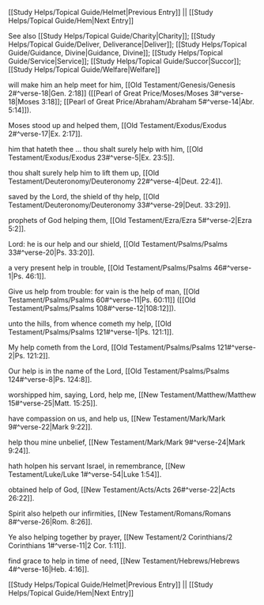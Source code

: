 [[Study Helps/Topical Guide/Helmet|Previous Entry]]  ||  [[Study Helps/Topical Guide/Hem|Next Entry]]

 See also [[Study Helps/Topical Guide/Charity|Charity]]; [[Study Helps/Topical Guide/Deliver, Deliverance|Deliver]]; [[Study Helps/Topical Guide/Guidance, Divine|Guidance, Divine]]; [[Study Helps/Topical Guide/Service|Service]]; [[Study Helps/Topical Guide/Succor|Succor]]; [[Study Helps/Topical Guide/Welfare|Welfare]]

 will make him an help meet for him, [[Old Testament/Genesis/Genesis 2#^verse-18|Gen. 2:18]] ([[Pearl of Great Price/Moses/Moses 3#^verse-18|Moses 3:18]]; [[Pearl of Great Price/Abraham/Abraham 5#^verse-14|Abr. 5:14]]).

 Moses stood up and helped them, [[Old Testament/Exodus/Exodus 2#^verse-17|Ex. 2:17]].

 him that hateth thee ... thou shalt surely help with him, [[Old Testament/Exodus/Exodus 23#^verse-5|Ex. 23:5]].

 thou shalt surely help him to lift them up, [[Old Testament/Deuteronomy/Deuteronomy 22#^verse-4|Deut. 22:4]].

 saved by the Lord, the shield of thy help, [[Old Testament/Deuteronomy/Deuteronomy 33#^verse-29|Deut. 33:29]].

 prophets of God helping them, [[Old Testament/Ezra/Ezra 5#^verse-2|Ezra 5:2]].

 Lord: he is our help and our shield, [[Old Testament/Psalms/Psalms 33#^verse-20|Ps. 33:20]].

 a very present help in trouble, [[Old Testament/Psalms/Psalms 46#^verse-1|Ps. 46:1]].

 Give us help from trouble: for vain is the help of man, [[Old Testament/Psalms/Psalms 60#^verse-11|Ps. 60:11]] ([[Old Testament/Psalms/Psalms 108#^verse-12|108:12]]).

 unto the hills, from whence cometh my help, [[Old Testament/Psalms/Psalms 121#^verse-1|Ps. 121:1]].

 My help cometh from the Lord, [[Old Testament/Psalms/Psalms 121#^verse-2|Ps. 121:2]].

 Our help is in the name of the Lord, [[Old Testament/Psalms/Psalms 124#^verse-8|Ps. 124:8]].

 worshipped him, saying, Lord, help me, [[New Testament/Matthew/Matthew 15#^verse-25|Matt. 15:25]].

 have compassion on us, and help us, [[New Testament/Mark/Mark 9#^verse-22|Mark 9:22]].

 help thou mine unbelief, [[New Testament/Mark/Mark 9#^verse-24|Mark 9:24]].

 hath holpen his servant Israel, in remembrance, [[New Testament/Luke/Luke 1#^verse-54|Luke 1:54]].

 obtained help of God, [[New Testament/Acts/Acts 26#^verse-22|Acts 26:22]].

 Spirit also helpeth our infirmities, [[New Testament/Romans/Romans 8#^verse-26|Rom. 8:26]].

 Ye also helping together by prayer, [[New Testament/2 Corinthians/2 Corinthians 1#^verse-11|2 Cor. 1:11]].

 find grace to help in time of need, [[New Testament/Hebrews/Hebrews 4#^verse-16|Heb. 4:16]].

[[Study Helps/Topical Guide/Helmet|Previous Entry]]  ||  [[Study Helps/Topical Guide/Hem|Next Entry]]